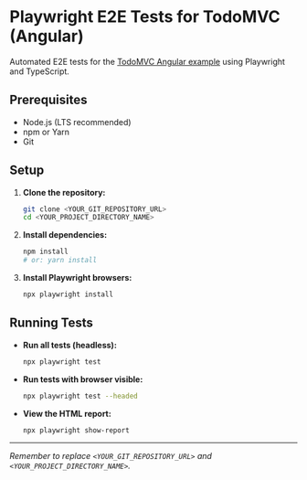 # Playwright E2E Tests for TodoMVC (Angular)

Automated E2E tests for the [TodoMVC Angular example](https://todomvc.com/examples/angular/dist/browser/#/all) using Playwright and TypeScript.

## Prerequisites

*   Node.js (LTS recommended)
*   npm or Yarn
*   Git

## Setup

1.  **Clone the repository:**
    ```bash
    git clone <YOUR_GIT_REPOSITORY_URL>
    cd <YOUR_PROJECT_DIRECTORY_NAME>
    ```
2.  **Install dependencies:**
    ```bash
    npm install
    # or: yarn install
    ```
3.  **Install Playwright browsers:**
    ```bash
    npx playwright install
    ```

## Running Tests

*   **Run all tests (headless):**
    ```bash
    npx playwright test
    ```
*   **Run tests with browser visible:**
    ```bash
    npx playwright test --headed
    ```
*   **View the HTML report:**
    ```bash
    npx playwright show-report
    ```

---
*Remember to replace `<YOUR_GIT_REPOSITORY_URL>` and `<YOUR_PROJECT_DIRECTORY_NAME>`.*
